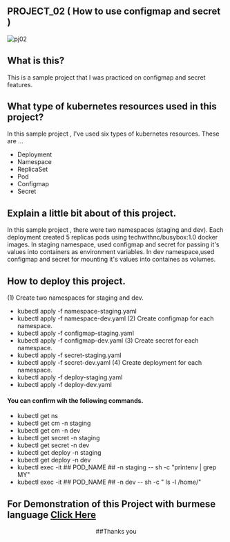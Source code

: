 ## PROJECT_02 ( How to use configmap and secret )

![pj02](https://user-images.githubusercontent.com/120474799/216384544-f2321cb1-d638-47d8-b484-3f69708291ef.png)

## What is this?
This is a sample project that I was practiced on configmap and secret features.

## What type of kubernetes resources used in this project?
In this sample project , I've used six types of kubernetes resources. These are  ...
- Deployment
- Namespace
- ReplicaSet
- Pod
- Configmap
- Secret

## Explain a little bit about of this project.
In this sample project , there were two namespaces (staging and dev).
Each deployment created 5 replicas pods using techwithnc/busybox:1.0 docker images.
In staging namespace, used configmap and secret for passing it's values into containers as environment variables.
In dev namespace,used configmap and secret for mounting it's values into containes as volumes.

## How to deploy this project.
(1) Create two namespaces for staging and dev.
- kubectl apply -f namespace-staging.yaml
- kubectl apply -f namespace-dev.yaml
(2) Create configmap for each namespace.
- kubectl apply -f configmap-staging.yaml
- kubectl apply -f configmap-dev.yaml
(3) Create secret for each namespace.
- kubectl apply -f secret-staging.yaml
- kubectl apply -f secret-dev.yaml
(4) Create deployment for each namespace.
- kubectl apply -f deploy-staging.yaml
- kubectl apply -f deploy-dev.yaml

#### You can confirm wih the following commands.
- kubectl get ns
- kubectl get cm -n staging
- kubectl get cm -n dev
- kubectl get secret -n staging
- kubectl get secret -n dev
- kubectl get deploy -n staging
- kubectl get deploy -n dev
- kubectl exec -it ## POD_NAME ## -n staging -- sh -c "printenv | grep MY"
- kubectl exec -it ## POD_NAME ## -n dev -- sh -c " ls -l /home/"

##  For Demonstration of this Project with burmese language <a href="YOUTUBE_LINK">Click Here</a>

<p align="center">  ##Thanks you </p>